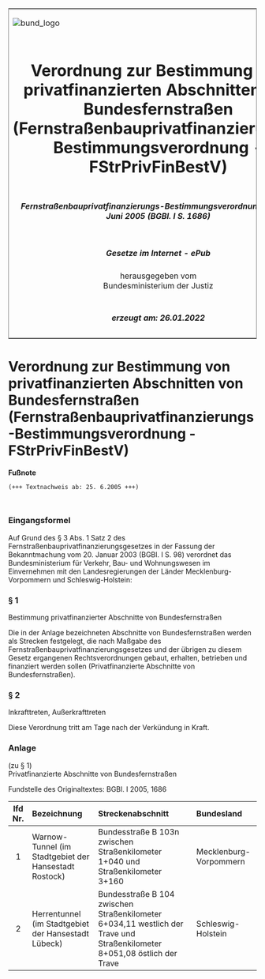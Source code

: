<span id="DECKBLATT.html"></span>

<table border="0" frame="border" width="100%">

<tr valign="top">

<td align="left">

![bund\_logo](BfJ_2021_Web_de_de.gif)

</td>

<td align="right">

 

</td>

</tr>

<tr align="center" valign="middle">

<td colspan="2">

# Verordnung zur Bestimmung von privatfinanzierten Abschnitten von Bundesfernstraßen (Fernstraßenbauprivatfinanzierungs-Bestimmungsverordnung - FStrPrivFinBestV)

</td>

</tr>

<tr align="center" valign="middle">

<td colspan="2">

##### Fernstraßenbauprivatfinanzierungs-Bestimmungsverordnung vom 20. Juni 2005 (BGBl. I S. 1686)

</td>

</tr>

<tr align="center" valign="middle">

<td colspan="2">

  
  

##### Gesetze im Internet - ePub  
  
herausgegeben vom  
Bundesministerium der Justiz

</td>

</tr>

<tr align="center" valign="bottom">

<td colspan="2">

  
  

##### erzeugt am: 26.01.2022

</td>

</tr>

</table>

<span id="BJNR168600005.html"></span>

# Verordnung zur Bestimmung von privatfinanzierten Abschnitten von Bundesfernstraßen (Fernstraßenbauprivatfinanzierungs-Bestimmungsverordnung - FStrPrivFinBestV)

<div>

  
**Fußnote**

<div class="jnhtml">

<div>

<div class="jurAbsatz">

  

``` 
(+++ Textnachweis ab: 25. 6.2005 +++)

 
```

</div>

</div>

</div>

</div>

<span id="BJNR168600005BJNE000100000.html"></span>

### Eingangsformel  

<div>

<div class="jnhtml">

<div>

<div class="jurAbsatz">

Auf Grund des § 3 Abs. 1 Satz 2 des
Fernstraßenbauprivatfinanzierungsgesetzes in der Fassung der
Bekanntmachung vom 20. Januar 2003 (BGBl. I S. 98) verordnet das
Bundesministerium für Verkehr, Bau- und Wohnungswesen im Einvernehmen
mit den Landesregierungen der Länder Mecklenburg-Vorpommern und
Schleswig-Holstein:

</div>

</div>

</div>

</div>

<span id="BJNR168600005BJNE000200000.html"></span>

### § 1  
Bestimmung privatfinanzierter Abschnitte von Bundesfernstraßen

<div>

<div class="jnhtml">

<div>

<div class="jurAbsatz">

Die in der Anlage bezeichneten Abschnitte von Bundesfernstraßen werden
als Strecken festgelegt, die nach Maßgabe des
Fernstraßenbauprivatfinanzierungsgesetzes und der übrigen zu diesem
Gesetz ergangenen Rechtsverordnungen gebaut, erhalten, betrieben und
finanziert werden sollen (Privatfinanzierte Abschnitte von
Bundesfernstraßen).

</div>

</div>

</div>

</div>

<span id="BJNR168600005BJNE000300000.html"></span>

### § 2  
Inkrafttreten, Außerkrafttreten

<div>

<div class="jnhtml">

<div>

<div class="jurAbsatz">

Diese Verordnung tritt am Tage nach der Verkündung in Kraft.

</div>

</div>

</div>

</div>

<span id="BJNR168600005BJNE000400000.html"></span>

### Anlage  
(zu § 1)  
Privatfinanzierte Abschnitte von Bundesfernstraßen

<div>

<div class="jnhtml">

<div>

<div class="jurAbsatz">

<div class="kommentar_Fundstelle">

Fundstelle des Originaltextes: BGBl. I 2005, 1686

</div>

  

| lfd Nr. | Bezeichnung                                           | Streckenabschnitt                                                                                                        | Bundesland             |
| :-----: | :---------------------------------------------------- | :----------------------------------------------------------------------------------------------------------------------- | :--------------------- |
|    1    | Warnow-Tunnel (im Stadtgebiet der Hansestadt Rostock) | Bundesstraße B 103n zwischen Straßenkilometer 1+040 und Straßenkilometer 3+160                                           | Mecklenburg-Vorpommern |
|    2    | Herrentunnel (im Stadtgebiet der Hansestadt Lübeck)   | Bundesstraße B 104 zwischen Straßenkilometer 6+034,11 westlich der Trave und Straßenkilometer 8+051,08 östlich der Trave | Schleswig-Holstein     |

</div>

</div>

</div>

</div>
